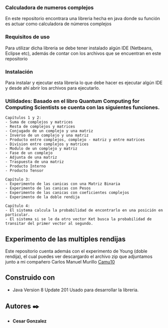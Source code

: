 ﻿### Calculadora de numeros complejos

En este repositorio encontrara una libreria hecha en java donde su función es actuar como calculadora de números complejos

### Requisitos de uso

Para utilizar dicha libreria se debe tener instalado algún IDE (Netbeans, Eclipse etc), además de contar con los archivos que se encuentran en este repositorio

### Instalación 

Para instalar y ejecutar esta libreria lo que debe hacer es ejecutar algún IDE  y desde ahí abrir los archivos para ejecutarlo.

### Utilidades: Basado en el libro Quantum Computing for Computing Scientists se cuenta con las siguientes funciones.

    Capítulos 1 y 2:
    - Suma de complejos y matrices
    - Resta de complejos y matrices 
    - Conjugado de un complejo y una matriz
    - Inverso de un complejo y una matriz 
    - Producto entre complejos, complejo - matriz y entre matrices
    - Division entre complejos y matrices
    - Modulo de un complejo y matriz
    - Fase de un complejo
    - Adjunta de una matriz
    - Traspuesta de una matriz
    - Producto Interno
    - Producto Tensor
    
    Capítulo 3:
    - Experimento de las canicas con una Matriz Binaria
    - Experimento de las canicas con Pesos
    - Experimento de las canicas con coeficientes complejos
    - Experimento de la doble rendija
    
    Capítulo 4:
    - El sistema calcula la probabilidad de encontrarlo en una posición en particular.
    - El sistema si se le da otro vector Ket busca la probabilidad de transitar del primer vector al segundo.

##  Experimento de las multiples rendijas
    
Este repositorio cuenta además con el experimento de Young (doble rendija), el cual puedes ver descargardo el archivo zip que adjuntamos
junto a mi compañero Carlos Manuel Murillo [Camu10](https://github.com/Camu10/CNYT)

## Construido con

* Java Version 8 Update 201 Usado para desarrollar la libreria.

## Autores ✒️

* **Cesar Gonzalez**
